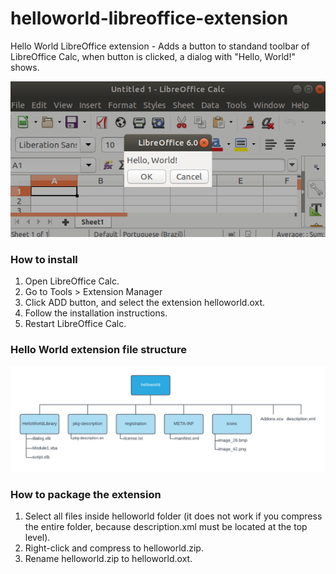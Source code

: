# helloworld-libreoffice-extension
Hello World LibreOffice extension - Adds a button to standand toolbar of LibreOffice Calc, when button is clicked, a dialog with "Hello, World!" shows.

<div align="center">
  <img src="result.png">
</div>

### How to install

1. Open LibreOffice Calc.
2. Go to Tools > Extension Manager
3. Click ADD button, and select the extension helloworld.oxt.
4. Follow the installation instructions.
5. Restart LibreOffice Calc.

### Hello World extension file structure

<div align="center">
  <img src="file_structure.png">
</div>

### How to package the extension

1. Select all files inside helloworld folder (it does not work if you compress the entire folder, because description.xml must be located at the top level).
2. Right-click and compress to helloworld.zip.
3. Rename helloworld.zip to helloworld.oxt.
